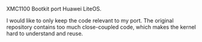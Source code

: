 XMC1100 Bootkit port Huawei LiteOS.

I would like to only keep the code relevant to my port. The original repository contains too much close-coupled code, which makes the kernel hard to understand and reuse.

